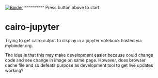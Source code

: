 [![Binder](http://mybinder.org/badge.svg)](http://mybinder.org/repo/fomightez/cairo-jupyter)
^^^^^^^^^^
Press button above to start

# cairo-jupyter

Trying to get cairo output to display in a jupyter notebook hosted via mybinder.org.

The idea is that this may make development easier because could change code and see change in image on same page. However, does browser cache file and so defeats purpose as development tool to get live updates working?

